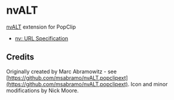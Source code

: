 nvALT
=====

[nvALT](http://brettterpstra.com/project/nvalt/) extension for PopClip

* [nv: URL Specification](https://github.com/scrod/nv/wiki/nv%3A---URL-Specification)

Credits
-------

Originally created by Marc Abramowitz - see [https://github.com/msabramo/nvALT.popclipext](https://github.com/msabramo/nvALT.popclipext).  Icon and minor modifications by Nick Moore.
